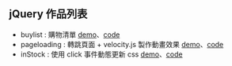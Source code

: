 ## jQuery 作品列表
* buylist : 購物清單 [demo](https://lolo-12.github.io/jQuery/buylist/public/index.html)、[code](https://github.com/LoLo-12/jQuery/tree/master/buylist/public)
* pageloading : 轉跳頁面 + velocity.js 製作動畫效果 [demo](https://lolo-12.github.io/jQuery/pageloading/public/index.html)、[code](https://github.com/LoLo-12/jQuery/tree/master/pageloading/public)
* inStock : 使用 click 事件動態更新 css [demo](https://lolo-12.github.io/jQuery/inStock/index.html)、[code](https://github.com/LoLo-12/jQuery/tree/master/inStock)
